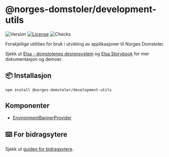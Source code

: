 # @norges-domstoler/development-utils

![Version](https://img.shields.io/npm/v/@norges-domstoler/development-utils) [![License](https://img.shields.io/npm/l/@norges-domstoler/development-utils)](https://www.npmjs.com/package/@norges-domstoler/development-utils) ![Checks](https://github.com/domstolene/designsystem/actions/workflows/release.yml/badge.svg)

Forskjellige utilities for bruk i utvikling av applikasjoner til Norges Domstoler.

Sjekk ut [Elsa - domstolenes designsystem](https://design.domstol.no/) og [Elsa Storybook](https://domstolene.github.io/designsystem) for mer dokumentasjon og demoer.

## 📦 Installasjon

```sh
npm install @norges-domstoler/development-utils
```

## Komponenter

- [EnvironmentBannerProvider](./src/EnvironmentBannerProvider/EnvironmentBannerProvider.md)

## ⌨️ For bidragsytere

Sjekk ut [guiden for bidragsytere](https://design.domstol.no/987b33f71/p/34c962-bidra/b/3611d5).
